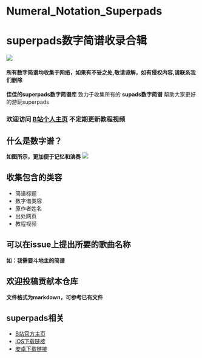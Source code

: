 # Numeral_Notation_Superpads
# superpads数字简谱收录合辑
<image src="https://i1.hdslb.com/bfs/archive/11c12bca65c6aa1bffede8f3563cd9a4002af54e.jpg@380w_240h_100Q_1c.webp"></image>

#### 所有数字简谱均收集于网络，如果有不妥之处,敬请谅解，如有侵权内容,请联系我们删除

**佳佳的superpads数字简谱库** 致力于收集所有的 **supads数字简谱** 帮助大家更好的游玩superpads

### 欢迎访问 [B站个人主页](https://space.bilibili.com/41352731) 不定期更新教程视频

## 什么是数字谱？

**如图所示，更加便于记忆和演奏**
<image src='https://timgsa.baidu.com/timg?image&quality=80&size=b9999_10000&sec=1589645135163&di=5277edf41722c893a6844649677a4bfa&imgtype=0&src=http%3A%2F%2Fwx3.sinaimg.cn%2Fwap720%2F72248124gy1fj5o5ptqthj210v0ku77j.jpg'>

## 收集包含的类容

- 简谱标题
- 数字谱类容
- 原作者姓名
- 出处网页
- 教程视频

## 可以在issue上提出所要的歌曲名称
**如：我需要斗地主的简谱**

## 欢迎投稿贡献本仓库
**文件格式为markdown，可参考已有文件**

## superpads相关
- [B站官方主页](https://space.bilibili.com/128907055)
- [iOS下载链接](https://appsto.re/cn/P2awhb.i)
- [安卓下载链接](http://site.superpadsapp.com/download)
